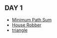 ## DAY 1
- [Minimum Path Sum](https://leetcode.com/problems/minimum-path-sum/)
- [House Robber](https://leetcode.com/problems/house-robber/)
- [triangle](https://programmers.co.kr/learn/courses/30/lessons/43105)
